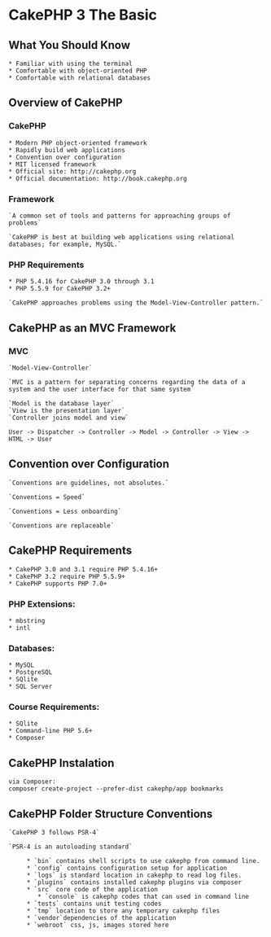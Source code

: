 # CakePHP 3 The Basic

## What You Should Know

    * Familiar with using the terminal
    * Comfortable with object-oriented PHP
    * Comfortable with relational databases

## Overview of CakePHP

### CakePHP

    * Modern PHP object-oriented framework
    * Rapidly build web applications
    * Convention over configuration
    * MIT licensed framework
    * Official site: http://cakephp.org
    * Official documentation: http://book.cakephp.org

### Framework

    `A common set of tools and patterns for approaching groups of problems`

    `CakePHP is best at building web applications using relational databases; for example, MySQL.`

### PHP Requirements

    * PHP 5.4.16 for CakePHP 3.0 through 3.1
    * PHP 5.5.9 for CakePHP 3.2+

    `CakePHP approaches problems using the Model-View-Controller pattern.`

## CakePHP as an MVC Framework

### MVC

    `Model-View-Controller`

    `MVC is a pattern for separating concerns regarding the data of a system and the user interface for that same system`

    `Model is the database layer`
    `View is the presentation layer`
    `Controller joins model and view`

`User -> Dispatcher -> Controller -> Model -> Controller -> View -> HTML -> User`

## Convention over Configuration

    `Conventions are guidelines, not absolutes.`

    `Conventions = Speed`

    `Conventions = Less onboarding`

    `Conventions are replaceable`

## CakePHP Requirements

    * CakePHP 3.0 and 3.1 require PHP 5.4.16+
    * CakePHP 3.2 require PHP 5.5.9+
    * CakePHP supports PHP 7.0+

### PHP Extensions:

    * mbstring
    * intl

### Databases:

    * MySQL
    * PostgreSQL
    * SQlite
    * SQL Server

### Course Requirements:

    * SQlite
    * Command-line PHP 5.6+
    * Composer

## CakePHP Instalation

    via Composer:
    composer create-project --prefer-dist cakephp/app bookmarks

## CakePHP Folder Structure Conventions

    `CakePHP 3 follows PSR-4`

    `PSR-4 is an autoloading standard`

         * `bin` contains shell scripts to use cakephp from command line.
         * `config` contains configuration setup for application
         * `logs` is standard location in cakephp to read log files.
         * `plugins` contains installed cakephp plugins via composer
         * `src` core code of the application
            * `console` is cakephp codes that can used in command line
         * `tests` contains unit testing codes
         * `tmp` location to store any temporary cakephp files
         * `vendor`dependencies of the application
         * `webroot` css, js, images stored here
